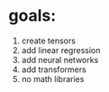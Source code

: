 # goals:

1. create tensors
2. add linear regression
3. add neural networks
4. add transformers
5. no math libraries